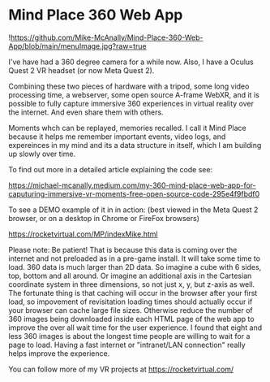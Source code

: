 # Mind Place 360 Web App

!https://github.com/Mike-McAnally/Mind-Place-360-Web-App/blob/main/menuImage.jpg?raw=true

I've have had a 360 degree camera for a while now. Also, I have a Oculus Quest 2 VR headset (or now Meta Quest 2).

Combining these two pieces of hardware with a tripod, some long video processing time, a webserver, some open source A-frame WebXR, and it is possible to fully capture immersive 360 experiences in virtual reality over the internet. And even share them with others.

Moments whch can be replayed, memories recalled. I call it Mind Place because it helps me remember important events, video logs, and expereinces in my mind and its a data structure in itself, which I am building up slowly over time.

To find out more in a detailed article explaining the code see:

https://michael-mcanally.medium.com/my-360-mind-place-web-app-for-caputuring-immersive-vr-moments-free-open-source-code-295e4f9fbdf0

To see a DEMO example of it in in action:  (best viewed in the Meta Quest 2 browser, or on a desktop in Chrome or FireFox browsers)

https://rocketvirtual.com/MP/indexMike.html

Please note: Be patient! That is because this data is coming over the internet and not preloaded as in a pre-game install. It will take some time to load. 360 data is much larger than 2D data. So imagine a cube with 6 sides, top, bottom and all around. Or imagine an additional axis in the Cartesian coordinate system in three dimensions, so not just x, y, but z-axis as well. The fortunate thing is that caching will occur in the browser after your first load, so impovement of revisitation loading times should actually occur if your browser can cache large file sizes. Otherwise reduce the number of 360 images being downloaded inside each HTML page of the web app to improve the over all wait time for the user experience. I found that eight and less 360 images is about the longest time people are willing to wait for a page to load. Having a fast internet or "intranet/LAN connection" really helps improve the experience.

You can follow more of my VR projects at https://rocketvirtual.com/
